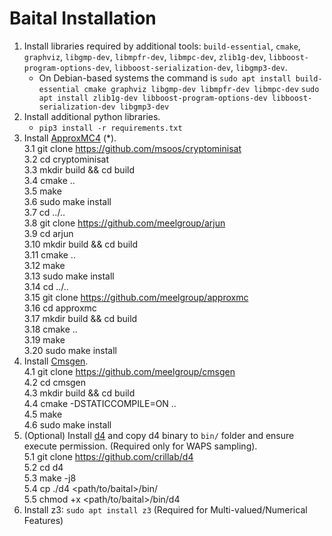 # Baital Installation

1. Install libraries required by additional tools: `build-essential`, `cmake`, `graphviz`, `libgmp-dev`, `libmpfr-dev`, `libmpc-dev`, `zlib1g-dev`, `libboost-program-options-dev`, `libboost-serialization-dev`, `libgmp3-dev`.  
    - On Debian-based systems the command is `sudo apt install build-essential cmake graphviz libgmp-dev libmpfr-dev libmpc-dev`
                                             `sudo apt install zlib1g-dev libboost-program-options-dev libboost-serialization-dev libgmp3-dev`
2. Install additional python libraries.  
    - `pip3 install -r requirements.txt`  
3. Install [ApproxMC4](https://github.com/meelgroup/approxmc) (*).  
3.1 git clone https://github.com/msoos/cryptominisat  
3.2 cd cryptominisat  
3.3 mkdir build && cd build  
3.4 cmake ..  
3.5 make  
3.6 sudo make install  
3.7 cd ../..  
3.8 git clone https://github.com/meelgroup/arjun  
3.9 cd arjun  
3.10 mkdir build && cd build  
3.11 cmake ..  
3.12 make  
3.13 sudo make install  
3.14 cd ../..  
3.15 git clone https://github.com/meelgroup/approxmc  
3.16 cd approxmc  
3.17 mkdir build && cd build  
3.18 cmake ..  
3.19 make  
3.20 sudo make install  
4. Install [Cmsgen](https://github.com/meelgroup/cmsgen).  
4.1 git clone https://github.com/meelgroup/cmsgen  
4.2 cd cmsgen  
4.3 mkdir build && cd build  
4.4 cmake -DSTATICCOMPILE=ON ..  
4.5 make  
4.6 sudo make install  
5. (Optional) Install [d4](https://github.com/crillab/d4) and copy d4 binary to `bin/` folder and ensure execute permission. (Required only for WAPS sampling).  
5.1 git clone https://github.com/crillab/d4  
5.2 cd d4  
5.3 make -j8  
5.4 cp ./d4 <path/to/baital>/bin/  
5.5 chmod +x <path/to/baital>/bin/d4  
6. Install z3: `sudo apt install z3` (Required for Multi-valued/Numerical Features)  
